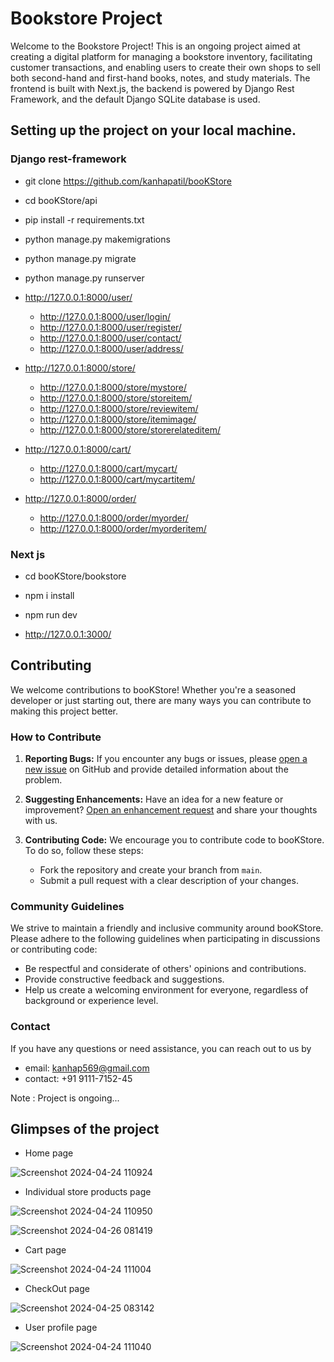 # Bookstore Project
Welcome to the Bookstore Project! This is an ongoing project aimed at creating a digital platform for managing a bookstore inventory, facilitating customer transactions, and enabling users to create their own shops to sell both second-hand and first-hand books, notes, and study materials. The frontend is built with Next.js, the backend is powered by Django Rest Framework, and the default Django SQLite database is used.

## Setting up the project on your local machine.
### Django rest-framework
- git clone https://github.com/kanhapatil/booKStore 
- cd booKStore/api
- pip install -r requirements.txt
- python manage.py makemigrations
- python manage.py migrate
- python manage.py runserver

- http://127.0.0.1:8000/user/
   - http://127.0.0.1:8000/user/login/
   - http://127.0.0.1:8000/user/register/
   - http://127.0.0.1:8000/user/contact/
   - http://127.0.0.1:8000/user/address/


- http://127.0.0.1:8000/store/
   - http://127.0.0.1:8000/store/mystore/
   - http://127.0.0.1:8000/store/storeitem/
   - http://127.0.0.1:8000/store/reviewitem/
   - http://127.0.0.1:8000/store/itemimage/
   - http://127.0.0.1:8000/store/storerelateditem/


- http://127.0.0.1:8000/cart/
   - http://127.0.0.1:8000/cart/mycart/
   - http://127.0.0.1:8000/cart/mycartitem/


- http://127.0.0.1:8000/order/
   - http://127.0.0.1:8000/order/myorder/
   - http://127.0.0.1:8000/order/myorderitem/

### Next js
- cd booKStore/bookstore
- npm i install
- npm run dev

- http://127.0.0.1:3000/


## Contributing

We welcome contributions to booKStore! Whether you're a seasoned developer or just starting out, there are many ways you can contribute to making this project better.

### How to Contribute

1. **Reporting Bugs:** If you encounter any bugs or issues, please [open a new issue](link-to-issues) on GitHub and provide detailed information about the problem.
   
2. **Suggesting Enhancements:** Have an idea for a new feature or improvement? [Open an enhancement request](link-to-issues) and share your thoughts with us.

3. **Contributing Code:** We encourage you to contribute code to booKStore. To do so, follow these steps:
   - Fork the repository and create your branch from `main`.
   - Submit a pull request with a clear description of your changes.

### Community Guidelines

We strive to maintain a friendly and inclusive community around booKStore. Please adhere to the following guidelines when participating in discussions or contributing code:
- Be respectful and considerate of others' opinions and contributions.
- Provide constructive feedback and suggestions.
- Help us create a welcoming environment for everyone, regardless of background or experience level.

### Contact

If you have any questions or need assistance, you can reach out to us by
- email: kanhap569@gmail.com
- contact: +91 9111-7152-45

Note : Project is ongoing...


## Glimpses of the project
- Home page

![Screenshot 2024-04-24 110924](https://github.com/kanhapatil/booKStore/assets/101468170/cd8612ae-d5e0-4643-bfb7-f612b9243661)

- Individual store products page

![Screenshot 2024-04-24 110950](https://github.com/kanhapatil/booKStore/assets/101468170/36122401-787b-4e75-babb-ef5f60a88a3b)

![Screenshot 2024-04-26 081419](https://github.com/kanhapatil/booKStore/assets/101468170/3a3c8759-25c0-4305-aa0a-a4ae87733d09)


- Cart page

![Screenshot 2024-04-24 111004](https://github.com/kanhapatil/booKStore/assets/101468170/0009f4c6-8441-4412-ae52-4eb568f3ac34)

- CheckOut page

![Screenshot 2024-04-25 083142](https://github.com/kanhapatil/booKStore/assets/101468170/fa6afd13-0dee-4dde-a5ef-ecadfad05a8f)

- User profile page

![Screenshot 2024-04-24 111040](https://github.com/kanhapatil/booKStore/assets/101468170/2524d394-bf01-4cc5-8e52-898c0f6db6fe)
